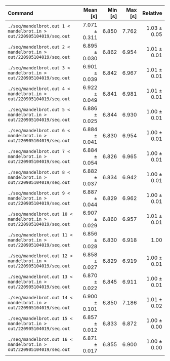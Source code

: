 | Command | Mean [s] | Min [s] | Max [s] | Relative |
|:---|---:|---:|---:|---:|
| `./seq/mandelbrot.out 1 < mandelbrot.in > out/220905104019/seq.out` | 7.071 ± 0.311 | 6.850 | 7.762 | 1.03 ± 0.05 |
| `./seq/mandelbrot.out 2 < mandelbrot.in > out/220905104019/seq.out` | 6.895 ± 0.030 | 6.862 | 6.954 | 1.01 ± 0.01 |
| `./seq/mandelbrot.out 3 < mandelbrot.in > out/220905104019/seq.out` | 6.901 ± 0.039 | 6.842 | 6.967 | 1.01 ± 0.01 |
| `./seq/mandelbrot.out 4 < mandelbrot.in > out/220905104019/seq.out` | 6.922 ± 0.049 | 6.841 | 6.981 | 1.01 ± 0.01 |
| `./seq/mandelbrot.out 5 < mandelbrot.in > out/220905104019/seq.out` | 6.886 ± 0.025 | 6.844 | 6.930 | 1.00 ± 0.01 |
| `./seq/mandelbrot.out 6 < mandelbrot.in > out/220905104019/seq.out` | 6.884 ± 0.041 | 6.830 | 6.954 | 1.00 ± 0.01 |
| `./seq/mandelbrot.out 7 < mandelbrot.in > out/220905104019/seq.out` | 6.884 ± 0.054 | 6.826 | 6.965 | 1.00 ± 0.01 |
| `./seq/mandelbrot.out 8 < mandelbrot.in > out/220905104019/seq.out` | 6.882 ± 0.037 | 6.834 | 6.942 | 1.00 ± 0.01 |
| `./seq/mandelbrot.out 9 < mandelbrot.in > out/220905104019/seq.out` | 6.887 ± 0.044 | 6.829 | 6.962 | 1.00 ± 0.01 |
| `./seq/mandelbrot.out 10 < mandelbrot.in > out/220905104019/seq.out` | 6.907 ± 0.029 | 6.860 | 6.957 | 1.01 ± 0.01 |
| `./seq/mandelbrot.out 11 < mandelbrot.in > out/220905104019/seq.out` | 6.856 ± 0.028 | 6.830 | 6.918 | 1.00 |
| `./seq/mandelbrot.out 12 < mandelbrot.in > out/220905104019/seq.out` | 6.858 ± 0.027 | 6.829 | 6.919 | 1.00 ± 0.01 |
| `./seq/mandelbrot.out 13 < mandelbrot.in > out/220905104019/seq.out` | 6.870 ± 0.022 | 6.845 | 6.911 | 1.00 ± 0.01 |
| `./seq/mandelbrot.out 14 < mandelbrot.in > out/220905104019/seq.out` | 6.900 ± 0.101 | 6.850 | 7.186 | 1.01 ± 0.02 |
| `./seq/mandelbrot.out 15 < mandelbrot.in > out/220905104019/seq.out` | 6.857 ± 0.012 | 6.833 | 6.872 | 1.00 ± 0.00 |
| `./seq/mandelbrot.out 16 < mandelbrot.in > out/220905104019/seq.out` | 6.871 ± 0.017 | 6.855 | 6.900 | 1.00 ± 0.00 |
